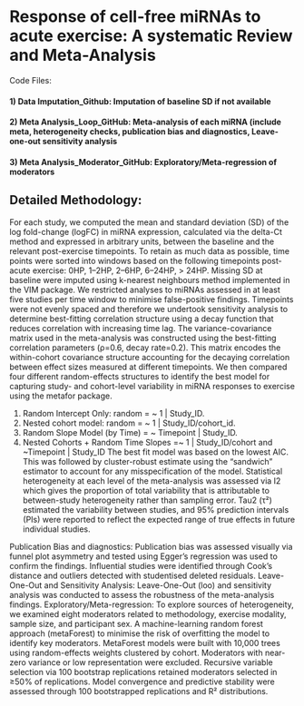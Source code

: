 # Response of cell-free miRNAs to acute exercise: A systematic Review and Meta-Analysis

Code Files:
#### 1) Data Imputation_Github: Imputation of baseline SD if not available
#### 2) Meta Analysis_Loop_GitHub: Meta-analysis of each miRNA (include meta, heterogeneity checks, publication bias and diagnostics, Leave-one-out sensitivity analysis
#### 3) Meta Analysis_Moderator_GitHub: Exploratory/Meta-regression of moderators


## Detailed Methodology:
For each study, we computed the mean and standard deviation (SD) of the log fold-change (logFC) in miRNA expression, calculated via the delta-Ct method and expressed in arbitrary units, between the baseline and the relevant post-exercise timepoints. To retain as much data as possible, time points were sorted into windows based on the following timepoints post-acute exercise: 0HP, 1–2HP, 2–6HP, 6–24HP, > 24HP. Missing SD at baseline were imputed using k-nearest neighbours method implemented in the VIM package. We restricted analyses to miRNAs assessed in at least five studies per time window to minimise false-positive findings. Timepoints were not evenly spaced and therefore we undertook sensitivity analysis to determine best-fitting correlation structure using a decay function that reduces correlation with increasing time lag. The variance-covariance matrix used in the meta-analysis was constructed using the best-fitting correlation parameters (ρ=0.6, decay rate=0.2). This matrix encodes the within-cohort covariance structure accounting for the decaying correlation between effect sizes measured at different timepoints. We then compared four different random-effects structures to identify the best model for capturing study- and cohort-level variability in miRNA responses to exercise using the metafor package.
1.	Random Intercept Only: random = ~ 1 | Study_ID. 
2.	Nested cohort model: random = ~ 1 | Study_ID/cohort_id. 
3.	Random Slope Model (by Time) = ~ Timepoint | Study_ID. 
4.	Nested Cohorts + Random Time Slopes =~ 1 | Study_ID/cohort and ~Timepoint | Study_ID
The best fit model was based on the lowest AIC. This was followed by cluster-robust estimate using the “sandwich” estimator to account for any misspecification of the model. Statistical heterogeneity at each level of the meta-analysis was assessed via I2 which gives the proportion of total variability that is attributable to between-study heterogeneity rather than sampling error. Tau2 (τ²) estimated the variability between studies, and 95% prediction intervals (PIs) were reported to reflect the expected range of true effects in future individual studies.

Publication Bias and diagnostics: Publication bias was assessed visually via funnel plot asymmetry and tested using Egger’s regression was used to confirm the findings. Influential studies were identified through Cook’s distance and outliers detected with studentised deleted residuals.
Leave-One-Out and Sensitivity Analysis: Leave-One-Out (loo) and sensitivity analysis was conducted to assess the robustness of the meta-analysis findings.
Exploratory/Meta-regression: To explore sources of heterogeneity, we examined eight moderators related to methodology, exercise modality, sample size, and participant sex. A machine-learning random forest approach (metaForest) to minimise the risk of overfitting the model to identify key moderators. MetaForest models were built with 10,000 trees using random-effects weights clustered by cohort. Moderators with near-zero variance or low representation were excluded. Recursive variable selection via 100 bootstrap replications retained moderators selected in ≥50% of replications. Model convergence and predictive stability were assessed through 100 bootstrapped replications and R² distributions. 
